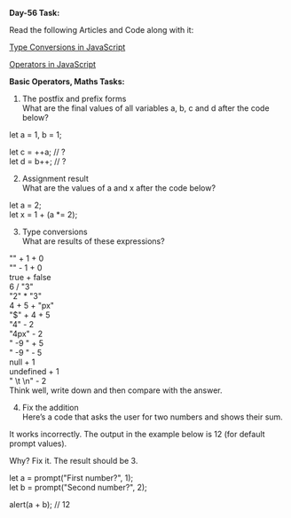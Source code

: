 **Day-56 Task:**  
  
Read the following Articles and Code along with it:  
  
[Type Conversions in JavaScript](https://javascript.info/type-conversions)  
  
[Operators in JavaScript](https://javascript.info/operators)  
  
  
**Basic Operators, Maths Tasks:**  
1. The postfix and prefix forms  
What are the final values of all variables a, b, c and d after the code below?  
  
let a = 1, b = 1;  
  
let c = ++a; // ?  
let d = b++; // ?  
  
2. Assignment result  
What are the values of a and x after the code below?  
  
let a = 2;  
let x = 1 + (a *= 2);  
  
3. Type conversions  
What are results of these expressions?  
  
"" + 1 + 0  
"" - 1 + 0  
true + false  
6 / "3"  
"2" * "3"  
4 + 5 + "px"  
"$" + 4 + 5  
"4" - 2  
"4px" - 2  
"  -9  " + 5  
"  -9  " - 5  
null + 1  
undefined + 1  
" \t \n" - 2  
Think well, write down and then compare with the answer.  
  
4. Fix the addition  
Here’s a code that asks the user for two numbers and shows their sum.  
  
It works incorrectly. The output in the example below is 12 (for default prompt values).  
  
Why? Fix it. The result should be 3.  
  
let a = prompt("First number?", 1);  
let b = prompt("Second number?", 2);  
  
alert(a + b); // 12